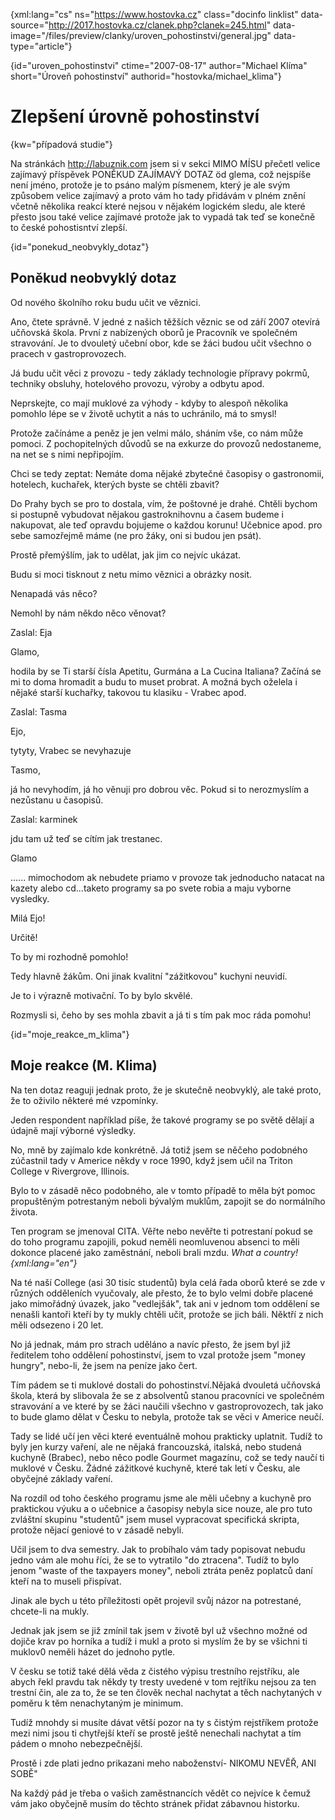 
{xml:lang="cs" ns="https://www.hostovka.cz" class="docinfo linklist" data-source="http://2017.hostovka.cz/clanek.php?clanek=245.html" data-image="/files/preview/clanky/uroven_pohostinstvi/general.jpg" data-type="article"}

{id="uroven\_pohostinstvi" ctime="2007-08-17" author="Michael Klíma" short="Úroveň pohostinství" authorid="hostovka/michael\_klima"}

# Zlepšení úrovně pohostinství

<!-- generated attribute kw by user_udpatekw.sh on 2019-04-16, do not edit -->

{kw="případová studie"}

Na stránkách http://labuznik.com jsem si v sekci MIMO MÍSU přečetl velice zajímavý příspěvek PONĚKUD ZAJÍMAVÝ DOTAZ öd glema, což nejspíše není jméno, protože je to psáno malým písmenem, který je ale svým způsobem velice zajímavý a proto vám ho tady přidávám v plném znění včetně několika reakcí které nejsou v nějakém logickém sledu, ale které přesto jsou také velice zajímavé protože jak to vypadá tak teď se konečně to české pohostisntví zlepší.

{id="ponekud\_neobvykly\_dotaz"}

## Poněkud neobvyklý dotaz

Od nového školního roku budu učit ve věznici.

Ano, čtete správně. V jedné z našich těžších věznic se od září 2007 otevírá učňovská škola. První z nabízených oborů je Pracovník ve společném stravování. Je to dvouletý učební obor, kde se žáci budou učit všechno o pracech v gastroprovozech.

Já budu učit věci z provozu - tedy základy technologie přípravy pokrmů, techniky obsluhy, hotelového provozu, výroby a odbytu apod.

Neprskejte, co mají muklové za výhody - kdyby to alespoň několika pomohlo lépe se v životě uchytit a nás to uchránilo, má to smysl!

Protože začínáme a peněz je jen velmi málo, sháním vše, co nám může pomoci. Z pochopitelných důvodů se na exkurze do provozů nedostaneme, na net se s nimi nepřipojím.

Chci se tedy zeptat: Nemáte doma nějaké zbytečné časopisy o gastronomii, hotelech, kuchařek, kterých byste se chtěli zbavit?

Do Prahy bych se pro to dostala, vím, že poštovné je drahé. Chtěli bychom si postupně vybudovat nějakou gastroknihovnu a časem budeme i nakupovat, ale teď opravdu bojujeme o každou korunu! Učebnice apod. pro sebe samozřejmě máme (ne pro žáky, oni si budou jen psát).

Prostě přemýšlím, jak to udělat, jak jim co nejvíc ukázat.

Budu si moci tisknout z netu mimo věznici a obrázky nosit.

Nenapadá vás něco?

Nemohl by nám někdo něco věnovat?

Zaslal: Eja

Glamo,

hodila by se Ti starší čísla Apetitu, Gurmána a La Cucina Italiana? Začíná se mi to doma hromadit a budu to muset probrat. A možná bych oželela i nějaké starší kuchařky, takovou tu klasiku - Vrabec apod.

Zaslal: Tasma

Ejo,

tytyty, Vrabec se nevyhazuje

Tasmo,

já ho nevyhodím, já ho věnuji pro dobrou věc. Pokud si to nerozmyslím a nezůstanu u časopisů.

Zaslal: karminek

jdu tam už teď se cítím jak trestanec.

Glamo

...... mimochodom ak nebudete priamo v provoze tak jednoducho natacat na kazety alebo cd...taketo programy sa po svete robia a maju vyborne vysledky.

Milá Ejo!

Určitě!

To by mi rozhodně pomohlo!

Tedy hlavně žákům. Oni jinak kvalitní "zážitkovou" kuchyni neuvidí.

Je to i výrazně motivační. To by bylo skvělé.

Rozmysli si, čeho by ses mohla zbavit a já ti s tím pak moc ráda pomohu!

{id="moje\_reakce\_m_klima"}

## Moje reakce (M. Klima)

Na ten dotaz reaguji jednak proto, že je skutečně neobvyklý, ale také proto, že to oživilo některé mé vzpomínky.

Jeden respondent například píše, že takové programy se po světě dělají a údajně mají výborné výsledky.

No, mně by zajímalo kde konkrétně. Já totiž jsem se něčeho podobného zúčastnil tady v Americe někdy v roce 1990, když jsem učil na Triton College v Rivergrove, Illinois.

Bylo to v zásadě něco podobného, ale v tomto případě to měla být pomoc propuštěným potrestaným neboli bývalým muklům, zapojit se do normálního života.

Ten program se jmenoval CITA. Věřte nebo nevěřte ti potrestaní pokud se do toho programu zapojili, pokud neměli neomluvenou absenci to měli dokonce placené jako zaměstnání, neboli brali mzdu. _What a country! {xml:lang="en"}_

Na té naší College (asi 30 tisíc studentů) byla celá řada oborů které se zde v různých odděleních vyučovaly, ale přesto, že to bylo velmi dobře placené jako mimořádný úvazek, jako "vedlejšák", tak ani v jednom tom oddělení se nenašli kantoři kteří by ty mukly chtěli učit, protože se jich báli. Něktří z nich měli odsezeno i 20 let.

No já jednak, mám pro strach uděláno a navíc přesto, že jsem byl již ředitelem toho oddělení pohostinství, jsem to vzal protože jsem "money hungry", nebo-li, že jsem na peníze jako čert.

Tím pádem se ti muklové dostali do pohostinství.Nějaká dvouletá učňovská škola, která by slibovala že se z absolventů stanou pracovníci ve společném stravování a ve které by se žáci naučili všechno v gastroprovozech, tak jako to bude glamo dělat v Česku to nebyla, protože tak se věci v Americe neučí.

Tady se lidé učí jen věci které eventuálně mohou prakticky uplatnit. Tudíž to byly jen kurzy vaření, ale ne nějaká francouzská, italská, nebo studená kuchyně (Brabec), nebo něco podle Gourmet magazínu, což se tedy naučí ti muklové v Česku. Žádné zážitkové kuchyně, které tak letí v Česku, ale obyčejné základy vaření.

Na rozdíl od toho českého programu jsme ale měli učebny a kuchyně pro praktickou výuku a o učebnice a časopisy nebyla sice nouze, ale pro tuto zvláštní skupinu "studentů" jsem musel vypracovat specifická skripta, protože nějací geniové to v zásadě nebyli.

Učil jsem to dva semestry. Jak to probíhalo vám tady popisovat nebudu jedno vám ale mohu říci, že se to vytratilo "do ztracena". Tudíž to bylo jenom "waste of the taxpayers money", neboli ztráta peněz poplatců daní kteří na to museli přispívat.

Jinak ale bych u této příležitosti opět projevil svůj názor na potrestané, chcete-li na mukly.

Jednak jak jsem se již zmínil tak jsem v životě byl už všechno možné od dojiče krav po horníka a tudíž i mukl a proto si myslím že by se všichni ti muklov0 neměli házet do jednoho pytle.

V česku se totiž také dělá věda z čistého výpisu trestního rejstříku, ale abych řekl pravdu tak někdy ty tresty uvedené v tom rejtříku nejsou za ten trestní čin, ale za to, že se ten člověk nechal nachytat a těch nachytaných v poměru k těm nenachytaným je minimum.

Tudíž mnohdy si musíte dávat větší pozor na ty s čistým rejstříkem protože mezi nimi jsou ti chytřejší kteří se prostě ještě nenechali nachytat a tím pádem o mnoho nebezpečnější.

Prostě i zde plati jedno prikazani meho naboženství- NIKOMU NEVĚŘ, ANI SOBĚ"

Na každý pád je třeba o vašich zaměstnancích vědět co nejvíce k čemuž vám jako obyčejně musím do těchto stránek přidat zábavnou historku.

